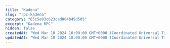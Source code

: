 ```yaml
---
title: "Kadena"
slug: "rpc-kadena"
category: "65c5e93c623cad004b45d505"
excerpt: "Kadena RPC"
hidden: false
createdAt: "Wed Mar 10 2024 10:00:00 GMT+0000 (Coordinated Universal Time)"
updatedAt: "Wed Mar 10 2024 10:00:00 GMT+0000 (Coordinated Universal Time)"
---
```

